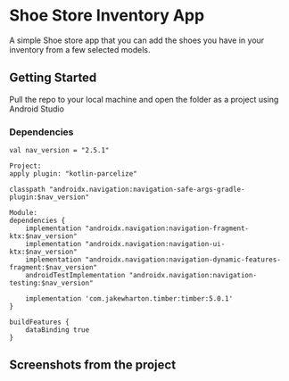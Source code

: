 # Shoe Store Inventory App

A simple Shoe store app that you can add the shoes you have in your inventory from a few selected models.

## Getting Started

Pull the repo to your local machine and open the folder as a project using Android Studio

### Dependencies

```
val nav_version = "2.5.1"

Project:
apply plugin: "kotlin-parcelize"

classpath "androidx.navigation:navigation-safe-args-gradle-plugin:$nav_version"

Module:
dependencies {
    implementation "androidx.navigation:navigation-fragment-ktx:$nav_version"
    implementation "androidx.navigation:navigation-ui-ktx:$nav_version"
    implementation "androidx.navigation:navigation-dynamic-features-fragment:$nav_version"
    androidTestImplementation "androidx.navigation:navigation-testing:$nav_version"

    implementation 'com.jakewharton.timber:timber:5.0.1'
}

buildFeatures {
    dataBinding true
}
```

## Screenshots from the project

